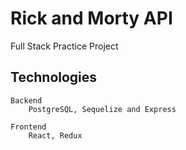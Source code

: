 # Rick and Morty API

Full Stack Practice Project

## Technologies

    Backend
        PostgreSQL, Sequelize and Express

    Frontend
        React, Redux
